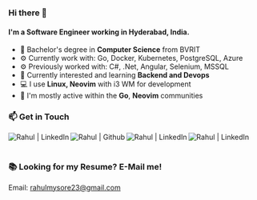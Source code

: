 ### Hi there 👋

#### I'm a Software Engineer working in Hyderabad, India. 

- 🔭 Bachelor's degree in **Computer Science** from BVRIT
- ⚙️ Currently work with: Go, Docker, Kubernetes, PostgreSQL, Azure
- ⚙️ Previously worked with: C#, .Net, Angular, Selenium, MSSQL   
- 🌱 Currently interested and learning **Backend and Devops**
- 💻 I use **Linux, Neovim** with i3 WM for development
- 💬 I'm mostly active within the **Go**, **Neovim** communities

### 📫 Get in Touch

<a href="https://www.linkedin.com/in/rahulmysore23/">
  <img align="left" alt="Rahul | LinkedIn" src="https://img.shields.io/badge/LinkedIn-0077B5?style=for-the-badge&logo=linkedin&logoColor=white" />
</a>

<a href="https://github.com/rahulmysore23">
  <img align="left" alt="Rahul | Github" src="https://img.shields.io/badge/GitHub-100000?style=for-the-badge&logo=github&logoColor=white" />
</a>

<a href="https://www.hackerrank.com/rahulmysore23">
  <img align="left" alt="Rahul | LinkedIn" src="https://img.shields.io/badge/-Hackerrank-2EC866?style=for-the-badge&logo=HackerRank&logoColor=white" />
</a>

<a href="https://soundcloud.com/unravelers">
  <img align="left" alt="Rahul | LinkedIn" src="https://img.shields.io/badge/SoundCloud-FF3300?style=for-the-badge&logo=soundcloud&logoColor=white" />
</a>

<br />
<br />

### 📚 Looking for my Resume? E-Mail me!
Email: rahulmysore23@gmail.com

[linkedIn]: https://www.linkedin.com/in/rahulmysore23/
[github]: https://github.com/rahulmysore23
[hackerrank]: https://www.hackerrank.com/rahulmysore23

<!--
**rahulmysore23/rahulmysore23** is a ✨ _special_ ✨ repository because its `README.md` (this file) appears on your GitHub profile.

Here are some ideas to get you started:

- 🔭 I’m currently working on ...
- 🌱 I’m currently learning ...
- 👯 I’m looking to collaborate on ...
- 🤔 I’m looking for help with ...
- 💬 Ask me about ...
- 📫 How to reach me: ...
- 😄 Pronouns: ...
- ⚡ Fun fact: ...
-->
